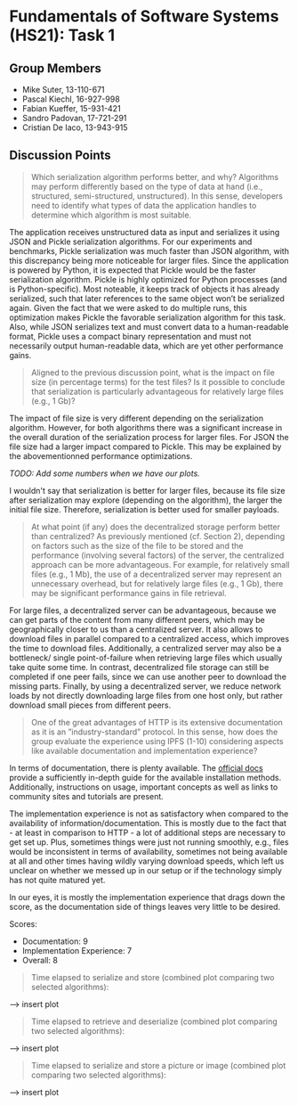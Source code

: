 # Fundamentals of Software Systems (HS21): Task 1

## Group Members

- Mike Suter, 13-110-671
- Pascal Kiechl, 16-927-998
- Fabian Kueffer, 15-931-421
- Sandro Padovan, 17-721-291
- Cristian De Iaco, 13-943-915


## Discussion Points

> Which serialization algorithm performs better, and why? Algorithms may perform
differently based on the type of data at hand (i.e., structured, semi-structured,
unstructured). In this sense, developers need to identify what types of data the
application handles to determine which algorithm is most suitable.

The application receives unstructured data as input and serializes it using JSON and Pickle 
serialization algorithms.
For our experiments and benchmarks, Pickle serialization was much faster than JSON algorithm, with this discrepancy being more noticeable for larger files.  Since the application is powered by Python, it is expected that Pickle would be the faster serialization algorithm. Pickle is highly optimized for Python processes (and is Python-specific). Most noteable, it keeps track of objects it has already serialized, such that later references to the same object won’t be serialized again. Given the fact that we were asked to do multiple runs, this optimization makes Pickle the favorable serialization algorithm for this task. Also, while JSON serializes text and must convert data to a human-readable format, Pickle uses a compact binary representation and must not necessarily output human-readable data, which 
are yet other performance gains.

> Aligned to the previous discussion point, what is the impact on file size (in percentage
terms) for the test files? Is it possible to conclude that serialization is
particularly advantageous for relatively large files (e.g., 1 Gb)?

The impact of file size is very different depending on the serialization algorithm. However, 
for both algorithms there was a significant increase in the overall duration of the serialization 
process for larger files. For JSON the file size had a larger impact compared to Pickle. This may be explained by the abovementionned performance optimizations.

*TODO: Add some numbers when we have our plots.*

I wouldn't say that serialization is better for larger files, because its file size after serialization may explore (depending on the algorithm), the larger the initial file size. Therefore, serialization is better used for smaller payloads.

> At what point (if any) does the decentralized storage perform better than centralized?
As previously mentioned (cf. Section 2), depending on factors such as
the size of the file to be stored and the performance (involving several factors) of
the server, the centralized approach can be more advantageous. For example,
for relatively small files (e.g., 1 Mb), the use of a decentralized server may represent
an unnecessary overhead, but for relatively large files (e.g., 1 Gb), there
may be significant performance gains in file retrieval.

For large files, a decentralized server can be advantageous, because we can get parts of the
content from many different peers, which may be geographically closer to us than a centralized server. It also allows to 
download files in parallel compared to a centralized access, which improves the time to download files. Additionally, a centralized server may also be a bottleneck/ single point-of-failure when retrieving large files which usually take quite some time. In contrast, decentralized file storage can still be completed if one peer fails, since we can use another peer to download the missing parts. Finally, by using a decentralized server, we reduce network loads by not directly downloading large files from one host only, but rather download small pieces from different peers.

> One of the great advantages of HTTP is its extensive documentation as it is an
”industry-standard” protocol. In this sense, how does the group evaluate the
experience using IPFS (1-10) considering aspects like available documentation
and implementation experience?

In terms of documentation, there is plenty available. The [official docs](https://docs.ipfs.io/) provide a sufficiently in-depth guide for the available installation methods. Additionally, instructions on usage, important concepts as well as links to community sites and tutorials are present.

The implementation experience is not as satisfactory when compared to the availability of information/documentation. This is mostly due to the fact that - at least in comparison to HTTP - a lot of additional steps are necessary to get set up. Plus, sometimes things were just not running smoothly, e.g., files would be inconsistent in terms of availability, sometimes not being available at all and other times having wildly varying  download speeds, which left us unclear on whether we messed up in our setup or if the technology simply has not quite matured yet.

In our eyes, it is mostly the implementation experience that drags down the score, as the documentation side of things leaves very little to be desired.

Scores:
* Documentation: 9
* Implementation Experience: 7
* Overall: 8

> Time elapsed to serialize and store (combined plot comparing two selected algorithms):

-->  insert plot

> Time elapsed to retrieve and deserialize (combined plot comparing two selected
algorithms):

--> insert plot

> Time elapsed to serialize and store a picture or image (combined plot comparing
two selected algorithms):

--> insert plot

